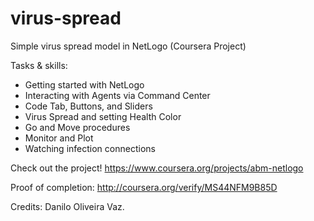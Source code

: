 # virus-spread
Simple virus spread model in NetLogo (Coursera Project)

Tasks & skills:
- Getting started with NetLogo
- Interacting with Agents via Command Center
- Code Tab, Buttons, and Sliders
- Virus Spread and setting Health Color
- Go and Move procedures
- Monitor and Plot
- Watching infection connections

Check out the project! https://www.coursera.org/projects/abm-netlogo

Proof of completion: http://coursera.org/verify/MS44NFM9B85D

Credits: Danilo Oliveira Vaz.
